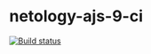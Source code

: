 # netology-ajs-9-ci

[![Build status](https://ci.appveyor.com/api/projects/status/7d4h95320jtpo6wy?svg=true)](https://ci.appveyor.com/project/dustyo-O/netology-ajs-9-ci)

